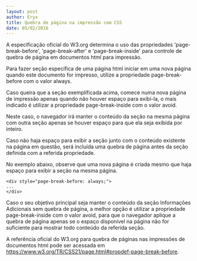 ```yaml
---
layout: post
author: Eryx
title: Quebra de página na impressão com CSS
date: 05/02/2016
---
```


A específicação oficial do W3.org determina o uso das propriedades 'page-break-before', 'page-break-after' e 'page-break-inside' para controle de quebra de página em documentos html para impressão.

Para fazer seção específica de uma página html iniciar em uma nova página quando este documento for impresso, utilize a propriedade page-break-before com o valor always. 

Caso queira que a seção exemplificada acima, comece numa nova página de impressão apenas quando não houver espaço para exibí-la, o mais indicado é utilizar a propriedade page-break-inside com o valor avoid. 

Neste caso, o navegador irá manter o conteúdo da seção na mesma página com outra seção apenas se houver espaço para que ela seja exibida por inteiro. 

Caso não haja espaço para exibir a seção junto com o conteúdo existente na página em questão, será incluída uma quebra de página antes da seção definida com a referida propriedade.

No exemplo abaixo, observe que uma nova página é criada mesmo que haja espaço para exibir a seção na mesma página.

    <div style="page-break-before: always;">
    ...
    </div>

Caso o seu objetivo principal seja manter o conteúdo da seção Informações Adicionais sem quebra de página, a melhor opção é utilizar a propriedade page-break-inside com o valor avoid, para que o navegador aplique a quebra de página apenas se o espaço disponível na página não for suficiente para mostrar todo conteúdo da referida seção. 

A referência oficial do W3.org para quebra de páginas nas impressões de documentos html pode ser acessada em https://www.w3.org/TR/CSS21/page.html#propdef-page-break-before. 
